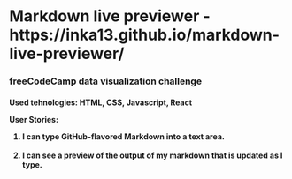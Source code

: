 <h1>Markdown live previewer - https://inka13.github.io/markdown-live-previewer/</h1>

<h3>freeCodeCamp data visualization challenge</h3>

<h4>Used tehnologies: HTML, CSS, Javascript, React

<p>User Stories:</p> 

<ol>

<li> I can type GitHub-flavored Markdown into a text area.</li>
<br>
<li> I can see a preview of the output of my markdown that is updated as I type.</li>



</ol>
